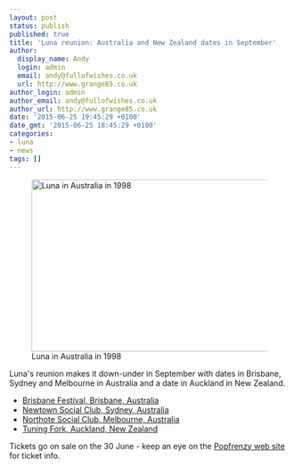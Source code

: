 ```yaml
---
layout: post
status: publish
published: true
title: 'Luna reunion: Australia and New Zealand dates in September'
author:
  display_name: Andy
  login: admin
  email: andy@fullofwishes.co.uk
  url: http://www.grange85.co.uk
author_login: admin
author_email: andy@fullofwishes.co.uk
author_url: http://www.grange85.co.uk
date: '2015-06-25 19:45:29 +0100'
date_gmt: '2015-06-25 18:45:29 +0100'
categories:
- luna
- news
tags: []
---
```

<p><figure class="caption aligncenter"><img src="https://media.fullofwishes.co.uk/02-luna/pictures/luna-australia-1998-mosaic.jpg" width="613" height="308" alt="Luna in Australia in 1998" class /><figcaption class="caption-text"> Luna in Australia in 1998</figcaption></figure>
Luna's reunion makes it down-under in September with dates in Brisbane, Sydney and Melbourne in Australia and a date in Auckland in New Zealand. </p>
<ul>
<li><a href="/database/luna/shows/2015-09-15-luna-brisbane-festival-brisbane-australia.html">Brisbane Festival, Brisbane, Australia</a></li>
<li><a href="/database/luna/shows/2015-09-16-luna-newtown-social-club-sydney-australia.html">Newtown Social Club, Sydney, Australia</a></li>
<li><a href="/database/luna/shows/2015-09-17-luna-northcote-social-club-melbourne-australia.html">Northote Social Club, Melbourne, Australia</a></li>
<li><a href="/database/luna/shows/2015-09-19-luna-tuning-fork-auckland-new-zealand.html">Tuning Fork, Auckland, New Zealand</a></li>
</ul>
<p>Tickets go on sale on the 30 June - keep an eye on the <a href="http://www.popfrenzy.com.au/presents/102:luna-usa-australian-tour-september-2015">Popfrenzy web site</a> for ticket info.</p>

